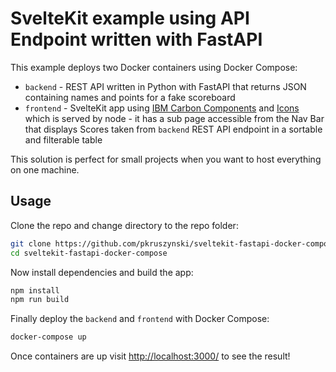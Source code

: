 # SvelteKit example using API Endpoint written with FastAPI

This example deploys two Docker containers using Docker Compose:
* `backend` - REST API written in Python with FastAPI that returns JSON containing names and points for a fake scoreboard
* `frontend` - SvelteKit app using [IBM Carbon Components](https://github.com/carbon-design-system/carbon-components-svelte) and [Icons](https://github.com/carbon-design-system/carbon-icons-svelte) which is served by node - it has a sub page accessible from the Nav Bar that displays Scores taken from `backend` REST API endpoint in a sortable and filterable table 

This solution is perfect for small projects when you want to host everything on one machine.

## Usage

Clone the repo and change directory to the repo folder:
```bash
git clone https://github.com/pkruszynski/sveltekit-fastapi-docker-compose.git
cd sveltekit-fastapi-docker-compose
```

Now install dependencies and build the app:
```bash
npm install
npm run build
```

Finally deploy the `backend` and `frontend` with Docker Compose:
```bash
docker-compose up
```

Once containers are up visit [http://localhost:3000/](http://localhost:3000/) to see the result!
